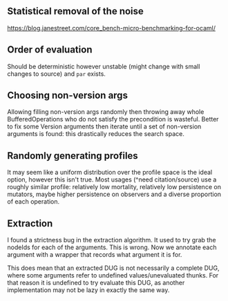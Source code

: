 Statistical removal of the noise
--------------------------------
https://blog.janestreet.com/core_bench-micro-benchmarking-for-ocaml/


Order of evaluation
-------------------
Should be deterministic however unstable (might change with small changes to source)
and `par` exists.


Choosing non-version args
-------------------------
Allowing filling non-version args randomly then throwing away whole BufferedOperations
who do not satisfy the precondition is wasteful.  Better to fix some Version arguments
then iterate until a set of non-version arguments is found: this drastically reduces
the search space.


Randomly generating profiles
----------------------------
It may seem like a uniform distribution over the profile space is the ideal option,
however this isn't true.  Most usages (^need citation/source) use a roughly similar
profile: relatively low mortality, relatively low persistence on mutators, maybe higher
persistence on observers and a diverse proportion of each operation.

Extraction
----------
I found a strictness bug in the extraction algorithm. It used to try grab the nodeIds for
each of the arguments. This is wrong.  Now we annotate each argument with a wrapper that
records what argument it is for.

This does mean that an extracted DUG is not necessarily a complete DUG, where some 
arguments refer to undefined values/unevaluated thunks. For that reason it is undefined
to try evaluate this DUG, as another implementation may not be lazy in exactly the same way.
